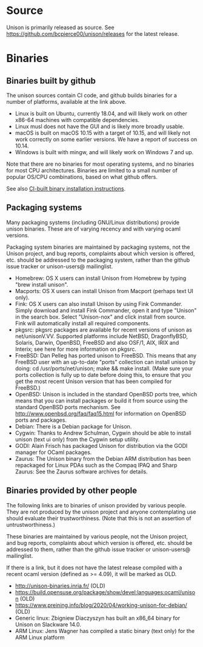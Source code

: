 # Source

Unison is primarily released as source.  See https://github.com/bcpierce00/unison/releases for the latest release.

# Binaries

## Binaries built by github

The unison sources contain CI code, and github builds binaries for a number of platforms, available at the link above.

  - Linux is built on Ubuntu, currently 18.04, and will likely work on other x86-64 machines with compatible dependencies.
  - Linux musl does not have the GUI and is likely more broadly usable.
  - macOS is built on macOS 10.15 with a target of 10.15, and will likely not work correctly on some earlier versions.  We have a report of success on 10.14.
  - Windows is built with mingw, and will likely work on Windows 7 and up.

Note that there are no binaries for most operating systems, and no binaries for most CPU architectures.   Binaries are limited to a small number of popular OS/CPU combinations, based on what github offers.

See also [CI-built binary installation instructions](https://github.com/bcpierce00/unison/wiki/CI-Binary-instructions).

## Packaging systems

Many packaging systems (including GNU/Linux distributions) provide unison binaries.  These are of varying recency and with varying ocaml versions.

Packaging system binaries are maintained by packaging systems, not the Unison project, and bug reports, complaints about which version is offered, etc. should be addressed to the packaging system, rather than the github issue tracker or unison-users@ mailinglist.

 - Homebrew: OS X users can install Unison from Homebrew by typing "brew install unison".
 - Macports: OS X users can install Unison from Macport (perhaps text UI only).
 - Fink: OS X users can also install Unison by using Fink Commander. Simply download and install Fink Commander, open it and type "Unison" in the search box. Select "Unison-nox" and click install from source. Fink will automatically install all required components.
 - pkgsrc: pkgsrc packages are available for recent versions of unison as net/unisonV.VV. Supported platforms include NetBSD, DragonflyBSD, Solaris, Darwin, OpenBSD, FreeBSD and also OSF/1, AIX, IRIX and Interix; see here for more information on pkgsrc.
 - FreeBSD: Dan Pelleg has ported unison to FreeBSD. This means that any FreeBSD user with an up-to-date "ports" collection can install unison by doing: cd /usr/ports/net/unison; make && make install. (Make sure your ports collection is fully up to date before doing this, to ensure that you get the most recent Unison version that has been compiled for FreeBSD.)
 - OpenBSD: Unison is included in the standard OpenBSD ports tree, which means that you can install packages or build it from source using the standard OpenBSD ports mechanism. See http://www.openbsd.org/faq/faq15.html for information on OpenBSD ports and packages.
 - Debian: There is a Debian package for Unison.
 - Cygwin: Thanks to Andrew Schulman, Cygwin should be able to install unison (text ui only) from the Cygwin setup utility.
 - GODI: Alain Frisch has packaged Unison for distribution via the GODI manager for OCaml packages.
 - Zaurus: The Unison binary from the Debian ARM distribution has been repackaged for Linux PDAs such as the Compaq IPAQ and Sharp Zaurus: See the Zaurus software archives for details.

## Binaries provided by other people

The following links are to binaries of unison provided by various people.  They are not produced by the unison project and anyone contemplating use should evaluate their trustworthiness.  (Note that this is not an assertion of untrustworthiness.)

These binaries are maintained by various people, not the Unison project, and bug reports, complaints about which version is offered, etc. should be addressed to them, rather than the github issue tracker or unison-users@ mailinglist.

If there is a link, but it does not have the latest release compiled with a recent ocaml version (defined as >= 4.09), it will be marked as OLD.

 - http://unison-binaries.inria.fr/ (OLD)
 - https://build.opensuse.org/package/show/devel:languages:ocaml/unison (OLD)
 - https://www.preining.info/blog/2020/04/working-unison-for-debian/ (OLD)
 - Generic linux: Zbigniew Diaczyszyn has built an x86_64 binary for Unison on Slackware 14.0.
 - ARM Linux: Jens Wagner has compiled a static binary (text only) for the ARM Linux platform
